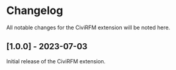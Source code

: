 # Changelog
All notable changes for the CiviRFM extension will be noted here.

## [1.0.0] - 2023-07-03

Initial release of the CiviRFM extension.